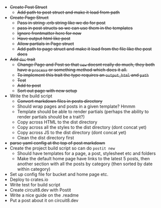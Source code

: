 - ~~Create Post Struct~~
  - ~~Add path to post struct and make it load from path~~
- ~~Create Page Struct~~
  - ~~Pass in string .erb string like we do for post~~
  - ~~pass in post structs so we can use them in the templates~~
  - ~~Ignore frontmatter here for now~~
  - ~~Have output html like post~~
  - ~~Allow partials in Page struct~~
  - ~~Add path to page struct and make it load from the file like the post does~~
- ~~Add `doc` trait~~
  - ~~Change Page and Post so that `new` doesnt really do much, they both have a `process` or something method which does it all.~~
  - ~~To implement this trait the type requires an `output_html` and `path`~~
  - ~~Test~~
  - ~~Add to post~~
  - ~~Sort out page with new setup~~
- Write the build script
  - ~~Convert markdown files in posts directory~~
  - Should wrap pages and posts in a given template? Hmmm
  - Template should be able to render partials (perhaps the ability to render partials should be a trait?)
  - Copy across HTML to the dist directory
  - Copy across all the styles to the dist directory (dont concat yet)
  - Copy across JS to the dist directory (dont concat yet)
  - Clean the dist directory first
- ~~parse yaml config at the top of post markdown~~
- Create the project build script so can do `postit new`
  - Should have templates for a page, a post, stylesheet etc and folders
  - Make the default home page have links to the latest 5 posts, then another section with all the posts by category (then sorted by date within category)
- Set up config file for bucket and home page etc.
- Deploy to crates.io
- Write test for build script
- Create circuit8.dev with Postit
- Write a nice guide on the .readme
- Put a post about it on circuit8.dev
